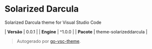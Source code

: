 # Solarized Darcula

Solarized Darcula theme for Visual Studio Code

| **Versão** | 0.0.1 |
| **Engine** | ^1.0.0 |
| **Pacote** | theme-solarizeddarcula |

> Autogerado por [go-vsc-theme](https://github.com/natalbu/go-vsc-theme).
